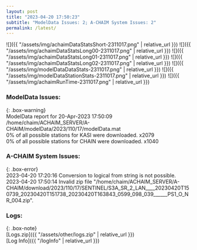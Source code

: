 ```yaml
---
layout: post
title: "2023-04-20 17:50:23"
subtitle: "ModelData Issues: 2; A-CHAIM System Issues: 2"
permalink: /latest/
---
```


![]({{ "/assets/img/achaimDataStatsShort-2311017.png" | relative_url }})
![]({{ "/assets/img/achaimDataStatsLong00-2311017.png" | relative_url }})
![]({{ "/assets/img/achaimDataStatsLong01-2311017.png" | relative_url }})
![]({{ "/assets/img/achaimDataStatsLong02-2311017.png" | relative_url }})
![]({{ "/assets/img/modelDataDataStats-2311017.png" | relative_url }})
![]({{ "/assets/img/modelDataStationStats-2311017.png" | relative_url }})
![]({{ "/assets/img/achaimRunTime-2311017.png" | relative_url }})


### ModelData Issues:  
  
{: .box-warning}  
 ModelData report for 20-Apr-2023 17:50:09   
 /home/chaim/ACHAIM_SERVER/A-CHAIM/modelData/2023/110/17/modelData.mat   
 0% of all possible stations for KASI were downloaded. x2079   
 0% of all possible stations for CHAIN were downloaded. x1040   
  
### A-CHAIM System Issues:  
  
{: .box-error}  
2023-04-20 17:20:16 Conversion to logical from string is not possible.  
2023-04-20 17:50:14 Invalid zip file "/home/chaim/ACHAIM_SERVER/A-CHAIM/download/2023/110/17/SENTINEL/S3A_SR_2_LAN____20230420T150739_20230420T151738_20230420T163843_0599_098_039______PS1_O_NR_004.zip".  

### Logs:  
  
{: .box-note}  
[Logs.zip]({{ "/assets/other/logs.zip" | relative_url }})  
[Log Info]({{ "/logInfo" | relative_url }})  
